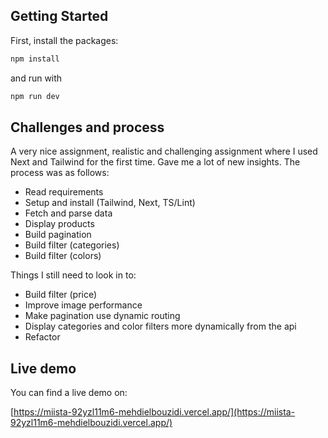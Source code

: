 ## Getting Started

First, install the packages:

```bash
npm install
```

and run with 

```bash
npm run dev
```

## Challenges and process
A very nice assignment, realistic and challenging assignment where I used Next and Tailwind for the first time. Gave me a lot of new insights. The process was as follows:

- Read requirements
- Setup and install (Tailwind, Next, TS/Lint) 
- Fetch and parse data
- Display products
- Build pagination
- Build filter (categories)
- Build filter (colors)

Things I still need to look in to:
- Build filter (price)
- Improve image performance
- Make pagination use dynamic routing
- Display categories and color filters more dynamically from the api
- Refactor

## Live demo

You can find a live demo on: 

[https://miista-92yzl11m6-mehdielbouzidi.vercel.app/](https://miista-92yzl11m6-mehdielbouzidi.vercel.app/)
